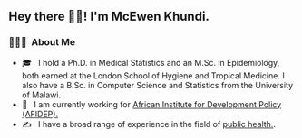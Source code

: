 <h2> Hey there 👋🏾! I'm McEwen Khundi.</h2>

<h3> 👨🏻‍💻 &nbsp;About Me </h3>

- 🎓 &nbsp; I hold a Ph.D. in Medical Statistics and an M.Sc. in Epidemiology, both earned at the London School of Hygiene and Tropical Medicine. I also have a B.Sc. in Computer Science and Statistics from the University of Malawi.
- 💼 &nbsp; I am currently working for [African Institute for Development Policy (AFIDEP).](https://www.afidep.org/staff/mcewen-khundi/)
- ✍️ &nbsp; I have a broad range of experience in the field of [public health.](https://mcewenkhundi.github.io/mcewenkhundi/publications.html).

